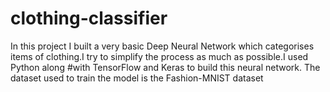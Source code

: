 # clothing-classifier
In this project I built a very basic Deep Neural Network which categorises items of clothing.I try to simplify the process as much as possible.I used Python along #with TensorFlow and Keras to build this neural network. The dataset used to train the model is the Fashion-MNIST dataset
